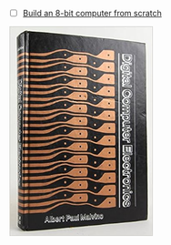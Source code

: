 


- [ ] [Build an 8-bit computer from scratch](https://eater.net/8bit)

<img src=images/51ZEEx-peGL._SX340_BO1,204,203,200_.jpg width=50% height=50% > </img>
